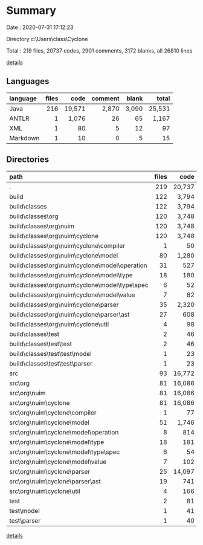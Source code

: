 # Summary

Date : 2020-07-31 17:12:23

Directory c:\Users\class\Cyclone

Total : 219 files,  20737 codes, 2901 comments, 3172 blanks, all 26810 lines

[details](details.md)

## Languages
| language | files | code | comment | blank | total |
| :--- | ---: | ---: | ---: | ---: | ---: |
| Java | 216 | 19,571 | 2,870 | 3,090 | 25,531 |
| ANTLR | 1 | 1,076 | 26 | 65 | 1,167 |
| XML | 1 | 80 | 5 | 12 | 97 |
| Markdown | 1 | 10 | 0 | 5 | 15 |

## Directories
| path | files | code | comment | blank | total |
| :--- | ---: | ---: | ---: | ---: | ---: |
| . | 219 | 20,737 | 2,901 | 3,172 | 26,810 |
| build | 122 | 3,794 | 1,014 | 51 | 4,859 |
| build\classes | 122 | 3,794 | 1,014 | 51 | 4,859 |
| build\classes\org | 120 | 3,748 | 1,014 | 51 | 4,813 |
| build\classes\org\nuim | 120 | 3,748 | 1,014 | 51 | 4,813 |
| build\classes\org\nuim\cyclone | 120 | 3,748 | 1,014 | 51 | 4,813 |
| build\classes\org\nuim\cyclone\compiler | 1 | 50 | 0 | 0 | 50 |
| build\classes\org\nuim\cyclone\model | 80 | 1,280 | 0 | 5 | 1,285 |
| build\classes\org\nuim\cyclone\model\operation | 31 | 527 | 0 | 2 | 529 |
| build\classes\org\nuim\cyclone\model\type | 18 | 180 | 0 | 0 | 180 |
| build\classes\org\nuim\cyclone\model\type\spec | 6 | 52 | 0 | 0 | 52 |
| build\classes\org\nuim\cyclone\model\value | 7 | 82 | 0 | 0 | 82 |
| build\classes\org\nuim\cyclone\parser | 35 | 2,320 | 1,014 | 46 | 3,380 |
| build\classes\org\nuim\cyclone\parser\ast | 27 | 608 | 11 | 2 | 621 |
| build\classes\org\nuim\cyclone\util | 4 | 98 | 0 | 0 | 98 |
| build\classes\test | 2 | 46 | 0 | 0 | 46 |
| build\classes\test\test | 2 | 46 | 0 | 0 | 46 |
| build\classes\test\test\model | 1 | 23 | 0 | 0 | 23 |
| build\classes\test\test\parser | 1 | 23 | 0 | 0 | 23 |
| src | 93 | 16,772 | 1,879 | 3,086 | 21,737 |
| src\org | 81 | 16,086 | 1,808 | 2,962 | 20,856 |
| src\org\nuim | 81 | 16,086 | 1,808 | 2,962 | 20,856 |
| src\org\nuim\cyclone | 81 | 16,086 | 1,808 | 2,962 | 20,856 |
| src\org\nuim\cyclone\compiler | 1 | 77 | 0 | 16 | 93 |
| src\org\nuim\cyclone\model | 51 | 1,746 | 194 | 482 | 2,422 |
| src\org\nuim\cyclone\model\operation | 8 | 814 | 142 | 218 | 1,174 |
| src\org\nuim\cyclone\model\type | 18 | 181 | 12 | 67 | 260 |
| src\org\nuim\cyclone\model\type\spec | 6 | 54 | 3 | 24 | 81 |
| src\org\nuim\cyclone\model\value | 7 | 102 | 4 | 37 | 143 |
| src\org\nuim\cyclone\parser | 25 | 14,097 | 1,599 | 2,411 | 18,107 |
| src\org\nuim\cyclone\parser\ast | 19 | 741 | 52 | 177 | 970 |
| src\org\nuim\cyclone\util | 4 | 166 | 15 | 53 | 234 |
| test | 2 | 81 | 3 | 18 | 102 |
| test\model | 1 | 41 | 3 | 10 | 54 |
| test\parser | 1 | 40 | 0 | 8 | 48 |

[details](details.md)